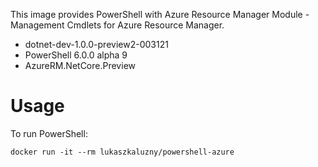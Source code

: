 This image provides PowerShell with Azure Resource Manager Module - Management Cmdlets for Azure Resource Manager.

- dotnet-dev-1.0.0-preview2-003121
- PowerShell 6.0.0 alpha 9
- AzureRM.NetCore.Preview

# Usage
To run PowerShell:

    docker run -it --rm lukaszkaluzny/powershell-azure